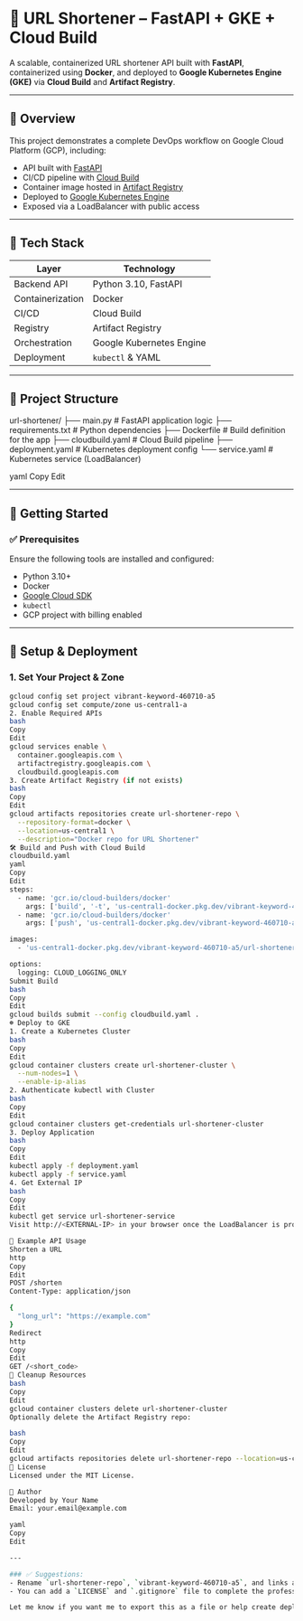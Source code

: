 # 🔗 URL Shortener – FastAPI + GKE + Cloud Build

A scalable, containerized URL shortener API built with **FastAPI**, containerized using **Docker**, and deployed to **Google Kubernetes Engine (GKE)** via **Cloud Build** and **Artifact Registry**.

---

## 📌 Overview

This project demonstrates a complete DevOps workflow on Google Cloud Platform (GCP), including:

- API built with [FastAPI](https://fastapi.tiangolo.com/)
- CI/CD pipeline with [Cloud Build](https://cloud.google.com/build)
- Container image hosted in [Artifact Registry](https://cloud.google.com/artifact-registry)
- Deployed to [Google Kubernetes Engine](https://cloud.google.com/kubernetes-engine)
- Exposed via a LoadBalancer with public access

---

## 🧱 Tech Stack

| Layer            | Technology              |
|------------------|--------------------------|
| Backend API      | Python 3.10, FastAPI      |
| Containerization | Docker                   |
| CI/CD            | Cloud Build              |
| Registry         | Artifact Registry        |
| Orchestration    | Google Kubernetes Engine |
| Deployment       | `kubectl` & YAML         |

---

## 📁 Project Structure

url-shortener/
├── main.py # FastAPI application logic
├── requirements.txt # Python dependencies
├── Dockerfile # Build definition for the app
├── cloudbuild.yaml # Cloud Build pipeline
├── deployment.yaml # Kubernetes deployment config
└── service.yaml # Kubernetes service (LoadBalancer)

yaml
Copy
Edit

---

## 🚀 Getting Started

### ✅ Prerequisites

Ensure the following tools are installed and configured:

- Python 3.10+
- Docker
- [Google Cloud SDK](https://cloud.google.com/sdk)
- `kubectl`
- GCP project with billing enabled

---

## 🔧 Setup & Deployment

### 1. Set Your Project & Zone

```bash
gcloud config set project vibrant-keyword-460710-a5
gcloud config set compute/zone us-central1-a
2. Enable Required APIs
bash
Copy
Edit
gcloud services enable \
  container.googleapis.com \
  artifactregistry.googleapis.com \
  cloudbuild.googleapis.com
3. Create Artifact Registry (if not exists)
bash
Copy
Edit
gcloud artifacts repositories create url-shortener-repo \
  --repository-format=docker \
  --location=us-central1 \
  --description="Docker repo for URL Shortener"
🛠️ Build and Push with Cloud Build
cloudbuild.yaml
yaml
Copy
Edit
steps:
  - name: 'gcr.io/cloud-builders/docker'
    args: ['build', '-t', 'us-central1-docker.pkg.dev/vibrant-keyword-460710-a5/url-shortener-repo/url-shortener', '.']
  - name: 'gcr.io/cloud-builders/docker'
    args: ['push', 'us-central1-docker.pkg.dev/vibrant-keyword-460710-a5/url-shortener-repo/url-shortener']

images:
  - 'us-central1-docker.pkg.dev/vibrant-keyword-460710-a5/url-shortener-repo/url-shortener'

options:
  logging: CLOUD_LOGGING_ONLY
Submit Build
bash
Copy
Edit
gcloud builds submit --config cloudbuild.yaml .
☸️ Deploy to GKE
1. Create a Kubernetes Cluster
bash
Copy
Edit
gcloud container clusters create url-shortener-cluster \
  --num-nodes=1 \
  --enable-ip-alias
2. Authenticate kubectl with Cluster
bash
Copy
Edit
gcloud container clusters get-credentials url-shortener-cluster
3. Deploy Application
bash
Copy
Edit
kubectl apply -f deployment.yaml
kubectl apply -f service.yaml
4. Get External IP
bash
Copy
Edit
kubectl get service url-shortener-service
Visit http://<EXTERNAL-IP> in your browser once the LoadBalancer is provisioned.

🧪 Example API Usage
Shorten a URL
http
Copy
Edit
POST /shorten
Content-Type: application/json

{
  "long_url": "https://example.com"
}
Redirect
http
Copy
Edit
GET /<short_code>
🧹 Cleanup Resources
bash
Copy
Edit
gcloud container clusters delete url-shortener-cluster
Optionally delete the Artifact Registry repo:

bash
Copy
Edit
gcloud artifacts repositories delete url-shortener-repo --location=us-central1
📜 License
Licensed under the MIT License.

👤 Author
Developed by Your Name
Email: your.email@example.com

yaml
Copy
Edit

---

### ✅ Suggestions:
- Rename `url-shortener-repo`, `vibrant-keyword-460710-a5`, and links as needed for your own project.
- You can add a `LICENSE` and `.gitignore` file to complete the professional setup.

Let me know if you want me to export this as a file or help create deployment/service YAML files!
